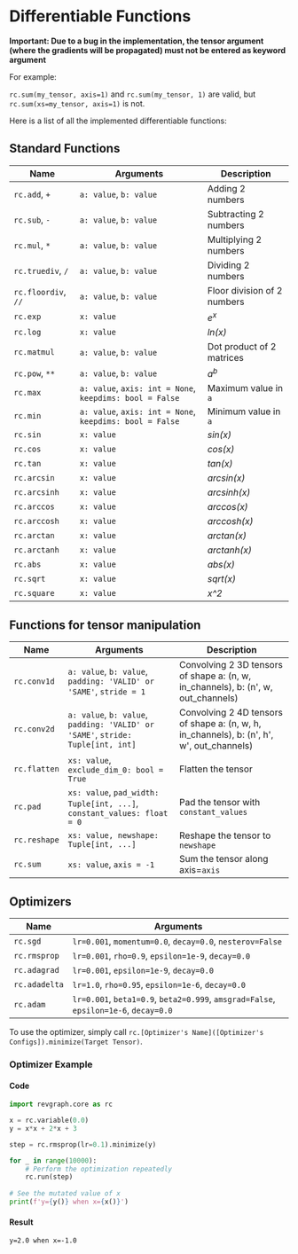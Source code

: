 # Differentiable Functions


**Important: Due to a bug in the implementation, the tensor argument (where the gradients will be propagated)
must not be entered as keyword argument**

For example: 

`rc.sum(my_tensor, axis=1)` and `rc.sum(my_tensor, 1)` are valid, but `rc.sum(xs=my_tensor, axis=1)` is not.

Here is a list of all the implemented differentiable functions:

## Standard Functions

| Name | Arguments | Description |
| -------- | ----- | ----------- |
| `rc.add`, `+` | `a: value`, `b: value` | Adding 2 numbers |
| `rc.sub`, `-` | `a: value`, `b: value` | Subtracting 2 numbers |
| `rc.mul`, `*` | `a: value`, `b: value` | Multiplying 2 numbers |
| `rc.truediv`, `/` | `a: value`, `b: value` | Dividing 2 numbers |
| `rc.floordiv`, `//` | `a: value`, `b: value` | Floor division of 2 numbers |
| `rc.exp` | `x: value` | *e<sup>x</sup>* |
| `rc.log` | `x: value` | *ln(x)* |
| `rc.matmul` | `a: value`, `b: value` | Dot product of 2 matrices |
| `rc.pow`, `**` | `a: value`, `b: value` | *a<sup>b</sup>* |
| `rc.max` | `a: value`, `axis: int = None`, `keepdims: bool = False` | Maximum value in `a` | 
| `rc.min` | `a: value`, `axis: int = None`, `keepdims: bool = False` | Minimum value in `a` |
| `rc.sin` | `x: value` | *sin(x)* |
| `rc.cos` | `x: value` | *cos(x)* |
| `rc.tan` | `x: value` | *tan(x)* |
| `rc.arcsin` | `x: value` | *arcsin(x)* |
| `rc.arcsinh` | `x: value` | *arcsinh(x)* |
| `rc.arccos` | `x: value` | *arccos(x)* |
| `rc.arccosh` | `x: value` | *arccosh(x)* |
| `rc.arctan` | `x: value` | *arctan(x)* |
| `rc.arctanh` | `x: value` | *arctanh(x)* |
| `rc.abs` | `x: value` | *abs(x)* |
| `rc.sqrt` | `x: value` | *sqrt(x)* |
| `rc.square` | `x: value` | *x^2* |

## Functions for tensor manipulation

| Name | Arguments | Description |
| ---- | --------- | ----------- |
| `rc.conv1d` | `a: value`, `b: value`, `padding: 'VALID' or 'SAME'`, `stride = 1` | Convolving 2 3D tensors of shape a: (n, w, in_channels), b: (n', w, out_channels) |
| `rc.conv2d` | `a: value`, `b: value`, `padding: 'VALID' or 'SAME'`, `stride: Tuple[int, int]` | Convolving 2 4D tensors of shape a: (n, w, h, in_channels), b: (n', h', w', out_channels)|
| `rc.flatten` | `xs: value`, `exclude_dim_0: bool = True` | Flatten the tensor |
| `rc.pad` | `xs: value`, `pad_width: Tuple[int, ...]`, `constant_values: float = 0` | Pad the tensor with `constant_values` |
| `rc.reshape` | `xs: value, newshape: Tuple[int, ...]` | Reshape the tensor to `newshape` |
| `rc.sum` | `xs: value`, `axis = -1` | Sum the tensor along axis=`axis` |

## Optimizers

| Name | Arguments |
| ---- | ---------- | 
| `rc.sgd` | `lr=0.001`, `momentum=0.0`, `decay=0.0`, `nesterov=False` |
| `rc.rmsprop` | `lr=0.001`, `rho=0.9`, `epsilon=1e-9`, `decay=0.0` |
| `rc.adagrad` | `lr=0.001`, `epsilon=1e-9`, `decay=0.0` |
| `rc.adadelta` | `lr=1.0`, `rho=0.95`, `epsilon=1e-6`, `decay=0.0` | 
| `rc.adam` | `lr=0.001`, `beta1=0.9`, `beta2=0.999`, `amsgrad=False`, `epsilon=1e-6`, `decay=0.0` |

To use the optimizer, simply call `rc.[Optimizer's Name]([Optimizer's Configs]).minimize(Target Tensor)`.

### Optimizer Example

#### Code

```python
import revgraph.core as rc

x = rc.variable(0.0)
y = x*x + 2*x + 3

step = rc.rmsprop(lr=0.1).minimize(y)

for _ in range(10000):
    # Perform the optimization repeatedly
    rc.run(step)
   
# See the mutated value of x
print(f'y={y()} when x={x()}')
```

#### Result
```text
y=2.0 when x=-1.0
```
